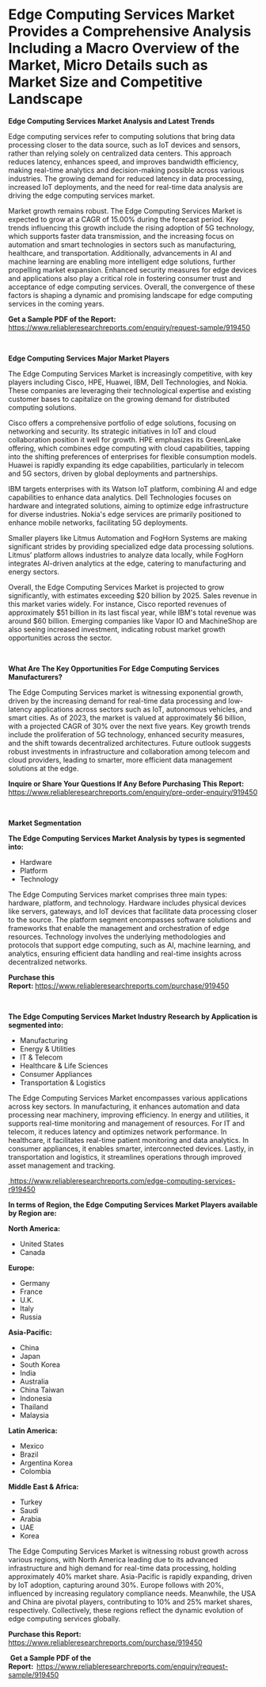 <p><h1>Edge Computing Services Market Provides a Comprehensive Analysis Including a Macro Overview of the Market, Micro Details such as Market Size and Competitive Landscape</h1></p><p><strong>Edge Computing Services Market Analysis and Latest Trends</strong></p>
<p><p>Edge computing services refer to computing solutions that bring data processing closer to the data source, such as IoT devices and sensors, rather than relying solely on centralized data centers. This approach reduces latency, enhances speed, and improves bandwidth efficiency, making real-time analytics and decision-making possible across various industries. The growing demand for reduced latency in data processing, increased IoT deployments, and the need for real-time data analysis are driving the edge computing services market.</p><p>Market growth remains robust. The Edge Computing Services Market is expected to grow at a CAGR of 15.00% during the forecast period. Key trends influencing this growth include the rising adoption of 5G technology, which supports faster data transmission, and the increasing focus on automation and smart technologies in sectors such as manufacturing, healthcare, and transportation. Additionally, advancements in AI and machine learning are enabling more intelligent edge solutions, further propelling market expansion. Enhanced security measures for edge devices and applications also play a critical role in fostering consumer trust and acceptance of edge computing services. Overall, the convergence of these factors is shaping a dynamic and promising landscape for edge computing services in the coming years.</p></p>
<p><strong>Get a Sample PDF of the Report:&nbsp;</strong> <a href="https://www.reliableresearchreports.com/enquiry/request-sample/919450?utm_campaign=3500&utm_medium=2&utm_source=Github&utm_content=ia&utm_term=16042025&utm_id=edge-computing-services">https://www.reliableresearchreports.com/enquiry/request-sample/919450</a></p>
<p>&nbsp;</p>
<p><strong>Edge Computing Services Major Market Players</strong></p>
<p><p>The Edge Computing Services Market is increasingly competitive, with key players including Cisco, HPE, Huawei, IBM, Dell Technologies, and Nokia. These companies are leveraging their technological expertise and existing customer bases to capitalize on the growing demand for distributed computing solutions.</p><p>Cisco offers a comprehensive portfolio of edge solutions, focusing on networking and security. Its strategic initiatives in IoT and cloud collaboration position it well for growth. HPE emphasizes its GreenLake offering, which combines edge computing with cloud capabilities, tapping into the shifting preferences of enterprises for flexible consumption models. Huawei is rapidly expanding its edge capabilities, particularly in telecom and 5G sectors, driven by global deployments and partnerships.</p><p>IBM targets enterprises with its Watson IoT platform, combining AI and edge capabilities to enhance data analytics. Dell Technologies focuses on hardware and integrated solutions, aiming to optimize edge infrastructure for diverse industries. Nokia's edge services are primarily positioned to enhance mobile networks, facilitating 5G deployments.</p><p>Smaller players like Litmus Automation and FogHorn Systems are making significant strides by providing specialized edge data processing solutions. Litmus’ platform allows industries to analyze data locally, while FogHorn integrates AI-driven analytics at the edge, catering to manufacturing and energy sectors.</p><p>Overall, the Edge Computing Services Market is projected to grow significantly, with estimates exceeding $20 billion by 2025. Sales revenue in this market varies widely. For instance, Cisco reported revenues of approximately $51 billion in its last fiscal year, while IBM's total revenue was around $60 billion. Emerging companies like Vapor IO and MachineShop are also seeing increased investment, indicating robust market growth opportunities across the sector.</p></p>
<p>&nbsp;</p>
<p><strong>What Are The Key Opportunities For Edge Computing Services Manufacturers?</strong></p>
<p><p>The Edge Computing Services market is witnessing exponential growth, driven by the increasing demand for real-time data processing and low-latency applications across sectors such as IoT, autonomous vehicles, and smart cities. As of 2023, the market is valued at approximately $6 billion, with a projected CAGR of 30% over the next five years. Key growth trends include the proliferation of 5G technology, enhanced security measures, and the shift towards decentralized architectures. Future outlook suggests robust investments in infrastructure and collaboration among telecom and cloud providers, leading to smarter, more efficient data management solutions at the edge.</p></p>
<p><strong>Inquire or Share Your Questions If Any Before Purchasing This Report:</strong> <a href="https://www.reliableresearchreports.com/enquiry/pre-order-enquiry/919450?utm_campaign=3500&utm_medium=2&utm_source=Github&utm_content=ia&utm_term=16042025&utm_id=edge-computing-services">https://www.reliableresearchreports.com/enquiry/pre-order-enquiry/919450</a></p>
<p>&nbsp;</p>
<p><strong>Market Segmentation</strong></p>
<p><strong>The Edge Computing Services Market Analysis by types is segmented into:</strong></p>
<p><ul><li>Hardware</li><li>Platform</li><li>Technology</li></ul></p>
<p><p>The Edge Computing Services market comprises three main types: hardware, platform, and technology. Hardware includes physical devices like servers, gateways, and IoT devices that facilitate data processing closer to the source. The platform segment encompasses software solutions and frameworks that enable the management and orchestration of edge resources. Technology involves the underlying methodologies and protocols that support edge computing, such as AI, machine learning, and analytics, ensuring efficient data handling and real-time insights across decentralized networks.</p></p>
<p><strong>Purchase this Report:&nbsp;</strong><a href="https://www.reliableresearchreports.com/purchase/919450?utm_campaign=3500&utm_medium=2&utm_source=Github&utm_content=ia&utm_term=16042025&utm_id=edge-computing-services">https://www.reliableresearchreports.com/purchase/919450</a></p>
<p>&nbsp;</p>
<p><strong>The Edge Computing Services Market Industry Research by Application is segmented into:</strong></p>
<p><ul><li>Manufacturing</li><li>Energy & Utilities</li><li>IT & Telecom</li><li>Healthcare & Life Sciences</li><li>Consumer Appliances</li><li>Transportation & Logistics</li></ul></p>
<p><p>The Edge Computing Services Market encompasses various applications across key sectors. In manufacturing, it enhances automation and data processing near machinery, improving efficiency. In energy and utilities, it supports real-time monitoring and management of resources. For IT and telecom, it reduces latency and optimizes network performance. In healthcare, it facilitates real-time patient monitoring and data analytics. In consumer appliances, it enables smarter, interconnected devices. Lastly, in transportation and logistics, it streamlines operations through improved asset management and tracking.</p></p>
<p><a href="https://www.reliableresearchreports.com/edge-computing-services-r919450?utm_campaign=3500&utm_medium=2&utm_source=Github&utm_content=ia&utm_term=16042025&utm_id=edge-computing-services">&nbsp;https://www.reliableresearchreports.com/edge-computing-services-r919450</a></p>
<p><strong>In terms of Region, the Edge Computing Services Market Players available by Region are:</strong></p>
<p>
    <p> <strong> North America: </strong>
        <ul>
            <li>United States</li>
            <li>Canada</li>
        </ul>
        </p> 
    <p> <strong> Europe: </strong>
        <ul>
            <li>Germany</li>
            <li>France</li>
            <li>U.K.</li>
            <li>Italy</li>
            <li>Russia</li>
        </ul>
        </p> 
    <p> <strong> Asia-Pacific: </strong>
        <ul>
            <li>China</li>
            <li>Japan</li>
            <li>South Korea</li>
            <li>India</li>
            <li>Australia</li>
            <li>China Taiwan</li>
            <li>Indonesia</li>
            <li>Thailand</li>
            <li>Malaysia</li>
        </ul>
        </p> 
    <p> <strong> Latin America: </strong>
        <ul>
            <li>Mexico</li>
            <li>Brazil</li>
            <li>Argentina Korea</li>
            <li>Colombia</li>
        </ul>
        </p> 
    <p> <strong> Middle East & Africa: </strong>
        <ul>
            <li>Turkey</li>
            <li>Saudi</li>
            <li>Arabia</li>
            <li>UAE</li>
            <li>Korea</li>
        </ul>
    </p>
    </p>
<p><p>The Edge Computing Services Market is witnessing robust growth across various regions, with North America leading due to its advanced infrastructure and high demand for real-time data processing, holding approximately 40% market share. Asia-Pacific is rapidly expanding, driven by IoT adoption, capturing around 30%. Europe follows with 20%, influenced by increasing regulatory compliance needs. Meanwhile, the USA and China are pivotal players, contributing to 10% and 25% market shares, respectively. Collectively, these regions reflect the dynamic evolution of edge computing services globally.</p></p>
<p><strong>Purchase this Report: </strong><a href="https://www.reliableresearchreports.com/purchase/919450?utm_campaign=3500&utm_medium=2&utm_source=Github&utm_content=ia&utm_term=16042025&utm_id=edge-computing-services">https://www.reliableresearchreports.com/purchase/919450</a></p>
<p>&nbsp;<strong>Get a Sample PDF of the Report:&nbsp;&nbsp;</strong><a href="https://www.reliableresearchreports.com/enquiry/request-sample/919450?utm_campaign=3500&utm_medium=2&utm_source=Github&utm_content=ia&utm_term=16042025&utm_id=edge-computing-services">https://www.reliableresearchreports.com/enquiry/request-sample/919450</a></p>
<p><strong></strong></p>
<p><p></p><p></p><p></p></p>